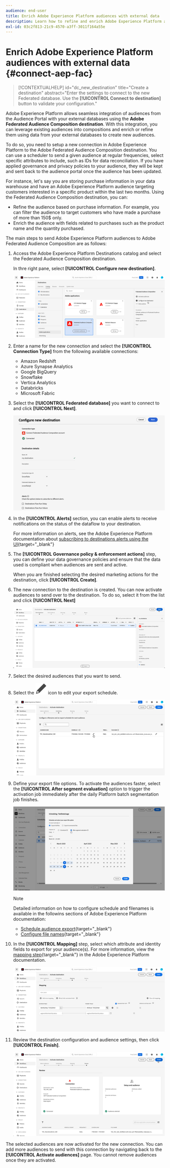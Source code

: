 ```yaml
---
audience: end-user
title: Enrich Adobe Experience Platform audiences with external data
description: Learn how to refine and enrich Adobe Experience Platform audiences with data from your federated databases using the Federated audience composition destination.
exl-id: 03c2f813-21c9-4570-a3ff-3011f164a55e
---
```

# Enrich Adobe Experience Platform audiences with external data {#connect-aep-fac}

>[!CONTEXTUALHELP]
>id="dc_new_destination"
>title="Create a destination"
>abstract="Enter the settings to connect to the new Federated database. Use the **[!UICONTROL Connect to destination]** button to validate your configuration."

Adobe Experience Platform allows seamless integration of audiences from the Audience Portal with your external databases using the **Adobe Federated Audience Composition destination**. With this integration, you can leverage existing audiences into compositions and enrich or refine them using data from your external databases to create new audiences.

To do so, you need to setup a new connection in Adobe Experience Platform to the Adobe Federated Audience Composition destination. You can use a scheduler to send a given audience at regular frequencies, select specific attributes to include, such as IDs for data reconciliation. If you have applied governance and privacy policies to your audience, they will be kept and sent back to the audience portal once the audience has been updated.

For instance, let's say you are storing purchase information in your data warehouse and have an Adobe Experience Platform audience targeting customers interested in a specific product within the last two months. Using the Federated Audience Composition destination, you can:

* Refine the audience based on purchase information. For example, you can filter the audience to target customers who have made a purchase of more than 150$ only.
* Enrich the audience with fields related to purchases such as the product name and the quantity purchased.

The main steps to send Adobe Experience Platform audiences to Adobe Federated Audience Composition are as follows:

1. Access the Adobe Experience Platform Destinations catalog and select the Federated Audience Composition destination.

    In thre right pane, select **[!UICONTROL Configure new destination]**.

    ![](assets/destination-new.png)

1. Enter a name for the new connection and select the **[!UICONTROL Connection Type]** from the following available connections:

    * Amazon Redshift
    * Azure Synapse Analytics
    * Google BigQuery
    * Snowflake
    * Vertica Analytics
    * Databricks
    * Microsoft Fabric

1. Select the **[!UICONTROL Federated database]** you want to connect to and click **[!UICONTROL Next]**.

    ![](assets/destination-configure.png)

1. In the **[!UICONTROL Alerts]** section, you can enable alerts to receive notifications on the status of the dataflow to your destination. 

    For more information on alerts, see the Adobe Experience Platform documentation about [subscribing to destinations alerts using the UI](https://experienceleague.adobe.com/en/docs/experience-platform/destinations/ui/alerts){target="_blank"}

1. The **[!UICONTROL Governance policy & enforcement actions]** step, you can define your data governance policies and ensure that the data used is compliant when audiences are sent and active.

    When you are finished selecting the desired marketing actions for the destination, click **[!UICONTROL Create]**.

1. The new connection to the destination is created. You can now activate audiences to send over to the destination. To do so, select it from the list and click **[!UICONTROL Next]**

    ![](assets/destination-activate.png)

1. Select the desired audiences that you want to send.

1. Select the ![](assets/do-not-localize/Smock_Edit_18_N.svg) icon to edit your export schedule.

    ![](assets/destination-schedule.png)

1. Define your export file options. To activate the audiences faster, select the **[!UICONTROL After segment evaluation]** option to trigger the activation job immediately after the daily Platform batch segmentation job finishes.

    ![](assets/destination-schedule-2.png)

    >[!NOTE]
    >
    >Detailed information on how to configure schedule and filenames is available in the followins sections of Adobe Experience Platform documentation:
    >
    >* [Schedule audience export](https://experienceleague.adobe.com/en/docs/experience-platform/destinations/ui/activate/activate-batch-profile-destinations#scheduling){target="_blank"} 
    >* [Configure file names](https://experienceleague.adobe.com/en/docs/experience-platform/destinations/ui/activate/activate-batch-profile-destinations#configure-file-names){target="_blank"} 

1. In the **[!UICONTROL Mapping]** step, select which attribute and identity fields to export for your audience(s). For more information, view the [mapping step](https://experienceleague.adobe.com/en/docs/experience-platform/destinations/ui/activate/activate-batch-profile-destinations#mapping){target="_blank"} in the Adobe Experience Platform documentation.

    ![](assets/destination-attributes.png)

1. Review the destination configuration and audience settings, then click **[!UICONTROL Finish]**.

    ![](assets/destination-review.png)

The selected audiences are now activated for the new connection. You can add more audiences to send with this connection by navigating back to the **[!UICONTROL Activate audiences]** page. You cannot remove audiences once they are activated.
